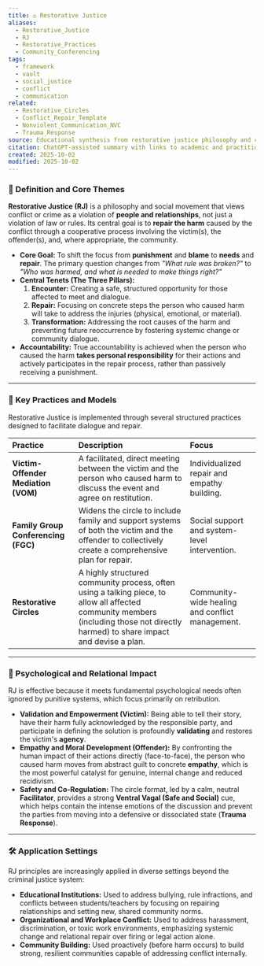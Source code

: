 ```yaml
---
title: ⚖️ Restorative Justice
aliases:
  - Restorative_Justice
  - RJ
  - Restorative_Practices
  - Community_Conferencing
tags:
  - framework
  - vault
  - social_justice
  - conflict
  - communication
related:
  - Restorative_Circles
  - Conflict_Repair_Template
  - Nonviolent_Communication_NVC
  - Trauma_Response
source: Educational synthesis from restorative justice philosophy and conflict resolution theory
citation: ChatGPT-assisted summary with links to academic and practitioner materials
created: 2025-10-02
modified: 2025-10-02
---
```


<!-- @format -->

### 🧩 Definition and Core Themes

**Restorative Justice (RJ)** is a philosophy and social movement that views conflict or crime as a violation of **people and relationships**, not just a violation of law or rules. Its central goal is to **repair the harm** caused by the conflict through a cooperative process involving the victim(s), the offender(s), and, where appropriate, the community.

- **Core Goal:** To shift the focus from **punishment** and **blame** to **needs** and **repair**. The primary question changes from _"What rule was broken?"_ to _"Who was harmed, and what is needed to make things right?"_
- **Central Tenets (The Three Pillars):**
  1.  **Encounter:** Creating a safe, structured opportunity for those affected to meet and dialogue.
  2.  **Repair:** Focusing on concrete steps the person who caused harm will take to address the injuries (physical, emotional, or material).
  3.  **Transformation:** Addressing the root causes of the harm and preventing future reoccurrence by fostering systemic change or community dialogue.
- **Accountability:** True accountability is achieved when the person who caused the harm **takes personal responsibility** for their actions and actively participates in the repair process, rather than passively receiving a punishment.

---

### 🌿 Key Practices and Models

Restorative Justice is implemented through several structured practices designed to facilitate dialogue and repair.

| Practice                            | Description                                                                                                                                                                          | Focus                                           |
| :---------------------------------- | :----------------------------------------------------------------------------------------------------------------------------------------------------------------------------------- | :---------------------------------------------- |
| **Victim-Offender Mediation (VOM)** | A facilitated, direct meeting between the victim and the person who caused harm to discuss the event and agree on restitution.                                                       | Individualized repair and empathy building.     |
| **Family Group Conferencing (FGC)** | Widens the circle to include family and support systems of both the victim and the offender to collectively create a comprehensive plan for repair.                                  | Social support and system-level intervention.   |
| **Restorative Circles**             | A highly structured community process, often using a talking piece, to allow all affected community members (including those not directly harmed) to share impact and devise a plan. | Community-wide healing and conflict management. |

---

### 🧠 Psychological and Relational Impact

RJ is effective because it meets fundamental psychological needs often ignored by punitive systems, which focus primarily on retribution.

- **Validation and Empowerment (Victim):** Being able to tell their story, have their harm fully acknowledged by the responsible party, and participate in defining the solution is profoundly **validating** and restores the victim's **agency**.
- **Empathy and Moral Development (Offender):** By confronting the human impact of their actions directly (face-to-face), the person who caused harm moves from abstract guilt to concrete **empathy**, which is the most powerful catalyst for genuine, internal change and reduced recidivism.
- **Safety and Co-Regulation:** The circle format, led by a calm, neutral **Facilitator**, provides a strong **Ventral Vagal (Safe and Social)** cue, which helps contain the intense emotions of the discussion and prevent the parties from moving into a defensive or dissociated state (**Trauma Response**).

---

### 🛠️ Application Settings

RJ principles are increasingly applied in diverse settings beyond the criminal justice system:

- **Educational Institutions:** Used to address bullying, rule infractions, and conflicts between students/teachers by focusing on repairing relationships and setting new, shared community norms.
- **Organizational and Workplace Conflict:** Used to address harassment, discrimination, or toxic work environments, emphasizing systemic change and relational repair over firing or legal action alone.
- **Community Building:** Used proactively (before harm occurs) to build strong, resilient communities capable of addressing conflict internally.
